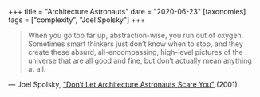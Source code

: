 +++
title = "Architecture Astronauts"
date = "2020-06-23"
[taxonomies]
tags = ["complexity", "Joel Spolsky"]
+++

> When you go too far up, abstraction-wise, you run out of oxygen. Sometimes smart thinkers just don’t know when to stop, and they create these absurd, all-encompassing, high-level pictures of the universe that are all good and fine, but don’t actually mean anything at all. 

— Joel Spolsky, ["Don’t Let Architecture Astronauts Scare You"][1] (2001)

[1]: https://www.joelonsoftware.com/2001/04/21/dont-let-architecture-astronauts-scare-you/
